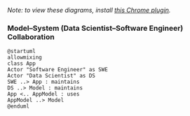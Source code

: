*Note: to view these diagrams, install [this Chrome plugin](https://chrome.google.com/webstore/detail/plantuml-visualizer/ffaloebcmkogfdkemcekamlmfkkmgkcf).*

### Model–System (Data Scientist–Software Engineer) Collaboration
```
@startuml
allowmixing
class App
Actor "Software Engineer" as SWE
Actor "Data Scientist" as DS
SWE ..> App : maintains
DS ..> Model : maintains
App <.. AppModel : uses
AppModel ..> Model
@enduml
```

